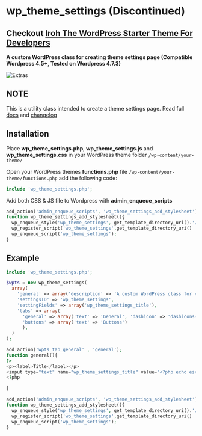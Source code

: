 # wp_theme_settings (Discontinued)
## Checkout [Iroh The WordPress Starter Theme For Developers](https://github.com/mattiasghodsian/Iroh)

**A custom WordPress class for creating theme settings page (Compatible Wordpress 4.5+, Tested on Wordpress 4.7.3)**

![Extras](http://i.imgur.com/UI3WnJk.png)


NOTE
----
This is a utility class intended to create a theme settings page. Read full [docs](https://github.com/mattiasghodsian/wp_theme_settings/wiki) and [changelog](https://github.com/mattiasghodsian/wp_theme_settings/blob/master/changelog.md)

Installation
------------
Place **wp_theme_settings.php**, **wp_theme_settings.js** and **wp_theme_settings.css**  in your WordPress theme folder `/wp-content/your-theme/`

Open your WordPress themes **functions.php** file  `/wp-content/your-theme/functions.php` add the following code:

```php
include 'wp_theme_settings.php';
```

Add both CSS & JS file to Wordpress with **admin_enqueue_scripts**

```php
add_action('admin_enqueue_scripts', 'wp_theme_settings_add_stylesheet');
function wp_theme_settings_add_stylesheet(){
  wp_enqueue_style('wp_theme_settings', get_template_directory_uri().'/wp_theme_settings.css');
  wp_register_script('wp_theme_settings',get_template_directory_uri() . '/wp_theme_settings.js', array( 'wp-color-picker' ));
  wp_enqueue_script('wp_theme_settings');
}
```



Example
------------
```php
include 'wp_theme_settings.php';

$wpts = new wp_theme_settings(
  array(
    'general' => array('description' => 'A custom WordPress class for creating theme settings page'),
    'settingsID' => 'wp_theme_settings',
    'settingFields' => array('wp_theme_settings_title'), 
    'tabs' => array(
      'general' => array('text' => 'General', 'dashicon' => 'dashicons-admin-generic' ),
      'buttons' => array('text' => 'Buttons')
      ),
  )
);

add_action('wpts_tab_general' , 'general');
function general(){
?>
<p><label>Title</label></p>
<input type="text" name="wp_theme_settings_title" value="<?php echo esc_attr( get_option('wp_theme_settings_title') ); ?>" />
<?php

}

add_action('admin_enqueue_scripts', 'wp_theme_settings_add_stylesheet');
function wp_theme_settings_add_stylesheet(){
  wp_enqueue_style('wp_theme_settings', get_template_directory_uri().'/wp_theme_settings.css');
  wp_register_script('wp_theme_settings',get_template_directory_uri() . '/wp_theme_settings.js', array('jquery'));
  wp_enqueue_script('wp_theme_settings');
}
```
